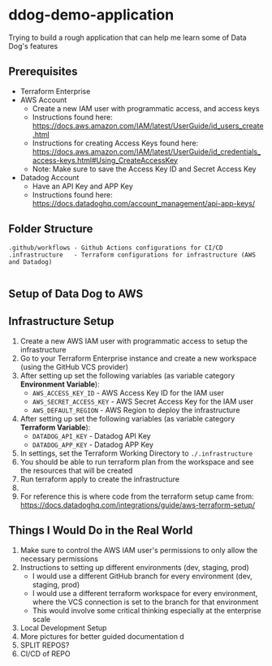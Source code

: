 # ddog-demo-application
Trying to build a rough application that can help me learn some of Data Dog's features

## Prerequisites
- Terraform Enterprise
- AWS Account
    - Create a new IAM user with programmatic access, and access keys
    - Instructions found here: https://docs.aws.amazon.com/IAM/latest/UserGuide/id_users_create.html
    - Instructions for creating Access Keys found here: https://docs.aws.amazon.com/IAM/latest/UserGuide/id_credentials_access-keys.html#Using_CreateAccessKey
    - Note: Make sure to save the Access Key ID and Secret Access Key
- Datadog Account
    - Have an API Key and APP Key
    - Instructions found here: https://docs.datadoghq.com/account_management/api-app-keys/

## Folder Structure
```
.github/workflows - Github Actions configurations for CI/CD
.infrastructure   - Terraform configurations for infrastructure (AWS and Datadog)


```

## Setup of Data Dog to AWS


## Infrastructure Setup
1. Create a new AWS IAM user with programmatic access to setup the infrastructure
2. Go to your Terraform Enterprise instance and create a new workspace (using the GitHub VCS provider)
3. After setting up set the following variables (as variable category **Environment Variable**):
    - `AWS_ACCESS_KEY_ID` - AWS Access Key ID for the IAM user
    - `AWS_SECRET_ACCESS_KEY` - AWS Secret Access Key for the IAM user
    - `AWS_DEFAULT_REGION` - AWS Region to deploy the infrastructure
3. After setting up set the following variables (as variable category **Terraform Variable**):
    - `DATADOG_API_KEY` - Datadog API Key
    - `DATADOG_APP_KEY` - Datadog APP Key
3. In settings, set the Terraform Working Directory to `./.infrastructure`
4. You should be able to run terraform plan from the workspace and see the resources that will be created
5. Run terraform apply to create the infrastructure
6. 
7. For reference this is where code from the terraform setup came from: https://docs.datadoghq.com/integrations/guide/aws-terraform-setup/


## Things I Would Do in the Real World
1. Make sure to control the AWS IAM user's permissions to only allow the necessary permissions
2. Instructions to setting up different environments (dev, staging, prod)
    - I would use a different GitHub branch for every environment (dev, staging, prod)
    - I would use a different terraform workspace for every environment, where the VCS connection is set to the branch for that environment
    - This would involve some critical thinking especially at the enterprise scale
3. Local Development Setup
4. More pictures for better guided documentation d
1. SPLIT REPOS?
2. CI/CD of REPO

